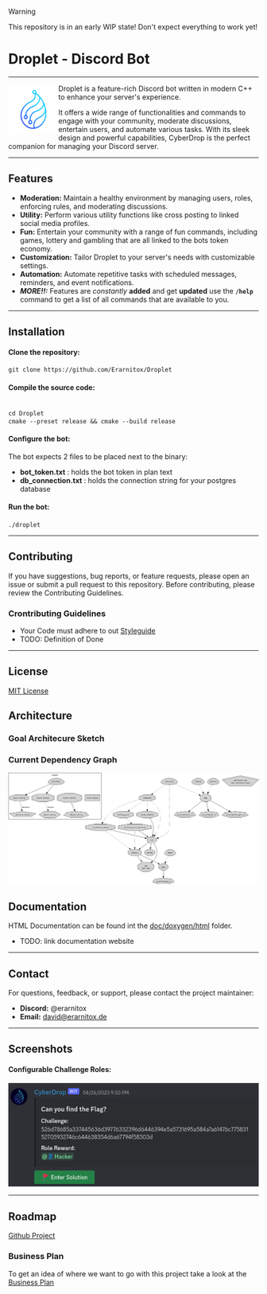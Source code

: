 > [!WARNING]  
> This repository is in an early WIP state! Don't expect everything to work yet!


# Droplet - Discord Bot
---
<img src="res/logo.png" width="20%" align="left"></img>

Droplet is a feature-rich Discord bot written in modern C++ to enhance your server's experience. 

It offers a wide range of functionalities and commands to engage with your community, moderate discussions, entertain users, and automate various tasks. With its sleek design and powerful capabilities, CyberDrop is the perfect companion for managing your Discord server.


---

## Features

- **Moderation:** Maintain a healthy environment by managing users, roles, enforcing rules, and moderating discussions.
- **Utility:** Perform various utility functions like cross posting to linked social media profiles.
- **Fun:** Entertain your community with a range of fun commands, including games, lottery and gambling that are all linked to the bots token economy.
- **Customization:** Tailor Droplet to your server's needs with customizable settings.
- **Automation:** Automate repetitive tasks with scheduled messages, reminders, and event notifications.
- ***MORE!!:*** Features are *constantly* **added** and get **updated** use the **`/help`** command to get a list of all commands that are available to you.

---

## Installation

#### Clone the repository:

```shell
git clone https://github.com/Erarnitox/Droplet
```

#### Compile the source code:

```shell

cd Droplet
cmake --preset release && cmake --build release
```

#### Configure the bot:

The bot expects 2 files to be placed next to the binary:
- **bot_token.txt** : holds the bot token in plan text
- **db_connection.txt** : holds the connection string for your postgres database


#### Run the bot:

```shell
./droplet
```

---

## Contributing

If you have suggestions, bug reports, or feature requests, please open an issue or submit a pull request to this repository.
Before contributing, please review the Contributing Guidelines.

### Crontributing Guidelines
- Your Code must adhere to out [Styleguide](./doc/styleguide.md)
- TODO: Definition of Done

---

## License

[MIT License](./LICENSE)

## Architecture
### Goal Architecure Sketch

### Current Dependency Graph
![dep_graph](doc/dep_graph.png)

## Documentation
HTML Documentation can be found int the [doc/doxygen/html](./doc/doxygen/html/) folder.
- TODO: link documentation website

---

## Contact

For questions, feedback, or support, please contact the project maintainer:

- **Discord:** @erarnitox
- **Email:** david@erarnitox.de

---

## Screenshots

#### Configurable Challenge Roles:
![challenge_role](res/challenge_role.png)

---

## Roadmap
[Github Project](https://github.com/users/Erarnitox/projects/1/views/1)

### Business Plan
To get an idea of where we want to go with this project take a look at the [Business Plan](./doc/business_plan.md)